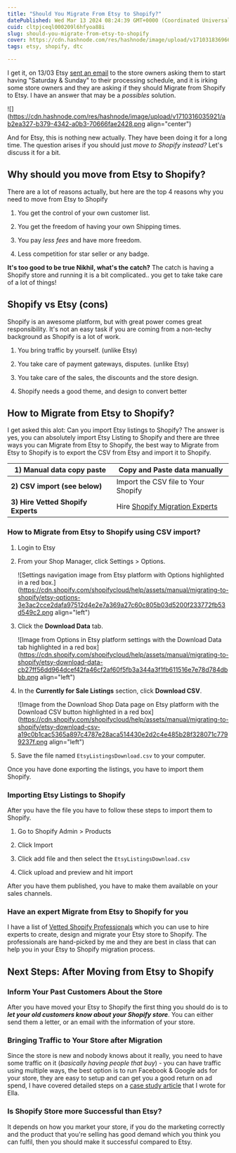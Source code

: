 ```yaml
---
title: "Should You Migrate From Etsy to Shopify?"
datePublished: Wed Mar 13 2024 08:24:39 GMT+0000 (Coordinated Universal Time)
cuid: cltpjceql000209l6hfyoa88i
slug: should-you-migrate-from-etsy-to-shopify
cover: https://cdn.hashnode.com/res/hashnode/image/upload/v1710318369663/9c01a19f-87cb-42fb-a50f-1472a8327100.png
tags: etsy, shopify, dtc

---
```


I get it, on 13/03 Etsy [sent an email](https://www.reddit.com/r/EtsySellers/comments/1bda0fj/forcing_changes_to_delivery_schedule_so_what_if_i/) to the store owners asking them to start having "Saturday & Sunday" to their processing schedule, and it is irking some store owners and they are asking if they should Migrate from Shopify to Etsy. I have an answer that may be a *possibles* solution.

![](https://cdn.hashnode.com/res/hashnode/image/upload/v1710316035921/ab2ea327-b379-4342-a0b3-70666fae2428.png align="center")

And for Etsy, this is nothing new actually. They have been doing it for a long time. The question arises if you should just *move to Shopify instead?* Let's discuss it for a bit.

## Why should you move from Etsy to Shopify?

There are a lot of reasons actually, but here are the top 4 reasons why you need to move from Etsy to Shopify

1. You get the control of your own customer list.
    
2. You get the freedom of having your own Shipping times.
    
3. You pay *less fees* and have more freedom.
    
4. Less competition for star seller or any badge.
    

**It's too good to be true Nikhil, what's the catch?** The catch is having a Shopify store and running it is a bit complicated.. you get to take take care of a lot of things!

## Shopify vs Etsy (cons)

Shopify is an awesome platform, but with great power comes great responsibility. It's not an easy task if you are coming from a non-techy background as Shopify is a lot of work.

1. You bring traffic by yourself. (unlike Etsy)
    
2. You take care of payment gateways, disputes. (unlike Etsy)
    
3. You take care of the sales, the discounts and the store design.
    
4. Shopify needs a good theme, and design to convert better
    

## How to Migrate from Etsy to Shopify?

I get asked this alot: Can you import Etsy listings to Shopify? The answer is yes, you can absolutely import Etsy Listing to Shopify and there are three ways you can Migrate from Etsy to Shopify, the best way to Migrate from Etsy to Shopify is to export the CSV from Etsy and import it to Shopify.

| **1) Manual data copy paste** | Copy and Paste data manually |
| --- | --- |
| **2) CSV import (see below)** | Import the CSV file to Your Shopify |
| **3) Hire Vetted Shopify Experts** | Hire [Shopify Migration Experts](https://nikhil.pro/best-shopify-expert) |

### **How to Migrate from Etsy to Shopify using CSV import?**

1. Login to Etsy
    
2. From your Shop Manager, click Settings &gt; Options.
    
    ![Settings navigation image from Etsy platform with Options highlighted in a red box.](https://cdn.shopify.com/shopifycloud/help/assets/manual/migrating-to-shopify/etsy-options-3e3ac2cce2dafa97512d4e2e7a369a27c60c805b03d5200f233772fb53d549c2.png align="left")
    
3. Click the **Download Data** tab.
    
    ![Image from Options in Etsy platform settings with the Download Data tab highlighted in a red box](https://cdn.shopify.com/shopifycloud/help/assets/manual/migrating-to-shopify/etsy-download-data-cb27ff56dd964dcef42fa46cf2af60f5fb3a344a3f1fb611516e7e78d784dbbb.png align="left")
    
4. In the **Currently for Sale Listings** section, click **Download CSV**.
    
    ![Image from the Download Shop Data page on Etsy platform with the Download CSV button highlighted in a red box](https://cdn.shopify.com/shopifycloud/help/assets/manual/migrating-to-shopify/etsy-download-csv-a19c0b1cac5365a897c4787e28aca514430e2d2c4e485b28f328071c7799237f.png align="left")
    
5. Save the file named `EtsyListingsDownload.csv` to your computer.
    

Once you have done exporting the listings, you have to import them Shopify.

### Importing Etsy Listings to Shopify

After you have the file you have to follow these steps to import them to Shopify.

1. Go to Shopify Admin &gt; Products
    
2. Click Import
    
3. Click add file and then select the `EtsyListingsDownload.csv`
    
4. Click upload and preview and hit import
    

After you have them published, you have to make them available on your sales channels.

### **Have an expert Migrate from Etsy to Shopify for you**

I have a list of [Vetted Shopify Professionals](https://nikhil.pro/best-shopify-expert) which you can use to hire experts to create, design and migrate your Etsy store to Shopify. The professionals are hand-picked by me and they are best in class that can help you in your Etsy to Shopify migration process.

## **Next Steps: After Moving from Etsy to Shopify**

### Inform Your Past Customers About the Store

After you have moved your Etsy to Shopify the first thing you should do is to ***let your old customers know about your Shopify store***. You can either send them a letter, or an email with the information of your store.

### Bringing Traffic to Your Store after Migration

Since the store is new and nobody knows about it really, you need to have some traffic on it (*basically having people that buy*) - you can have traffic using multiple ways, the best option is to run Facebook & Google ads for your store, they are easy to setup and can get you a good return on ad spend, I have covered detailed steps on a [case study article](https://nikhil.pro/scaling-e-commerce-business-to-50k-using-paid-ads) that I wrote for Ella.

### Is Shopify Store more Successful than Etsy?

It depends on how you market your store, if you do the marketing correctly and the product that you're selling has good demand which you think you can fulfil, then you should make it successful compared to Etsy.